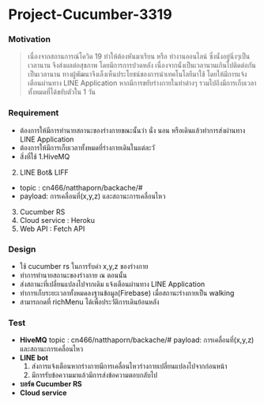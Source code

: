 # Project-Cucumber-3319
### Motivation
> เนื่องจากสถานการณ์โควิด 19 ทำให้ต้องหันมาเรียน หรือ ทำงานออนไลน์ ซึ่งนั่งอยู่นิ่งๆเป็นเวลานาน จึงส่งผลต่อสุขภาพ โดยมีการการปวดหลัง เนื่องจากนั่งเป็นเวลานานเกินไปติดต่อกันเป็นเวลานาน
> ทางผู้พัฒนาจึงเล็งเห็นประโยชน์ของการนำเทคโนโลยีมาใช้ โดยให้มีการแจ้งเตือนผ่านทาง LINE Application หากมีการขยับร่างกายในท่าต่างๆ รวมไปถึงมีการเก็บเวลาทั้งหมดที่ได้ขยับตัวใน 1 วัน

### Requirement
- ต้องการให้มีการทำนายสถานะของร่างกายขณะนั้นว่า นั่ง นอน หรือเดินแล้วทำการส่งผ่านทาง LINE Application 
- ต้องการให้มีการเก็บเวลาทั้งหมดที่ร่างกายเดินในแต่ละวั 
- สิ่งที่ใช้
1.HiveMQ
2. LINE Bot& LIFF 
- topic : cn466/natthaporn/backache/#
- payload: การเคลื่อนที่(x,y,z) และสถานะการเคลื่อนไหว
3. Cucumber RS
4. Cloud service : Heroku
5. Web API :  Fetch API

### Design
- ใช้ cucumber rs ในการรับค่า x,y,z ของร่างกาย
- ทำการทำนายสถานะของร่างกาย ณ ตอนนั้น
- ส่งสถานะที่เปลี่ยนแปลงไปจากเดิม แจ้งเตือนผ่านทาง LINE Application
- ทำการเก็บระยะเวลาทั้งหมดลงฐานข้อมูล(Firebase) เมื่อสถานะร่างกายเป็น walking
- สามารถกดที่ richMenu ได้เพื่อประวัติการเดินย้อนหลัง

### Test

- **HiveMQ**
    topic : cn466/natthaporn/backache/#
    payload: การเคลื่อนที่(x,y,z) และสถานะการเคลื่อนไหว
- **LINE bot**
    1. ส่งการแจ้งเตือนหากร่างกายมีการเคลื่อนไหวร่างกายเปลี่ยนแปลงไปจากก่อนหน้า
    2. มีการรับข้อความมาแล้วมีการส่งข้อความตอบกลับไป
- **บอร์ด Cucumber RS**
- **Cloud service**
